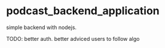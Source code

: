 # podcast_backend_application


simple backend with nodejs.


TODO: 
  better auth.
  better adviced users to follow algo
  
